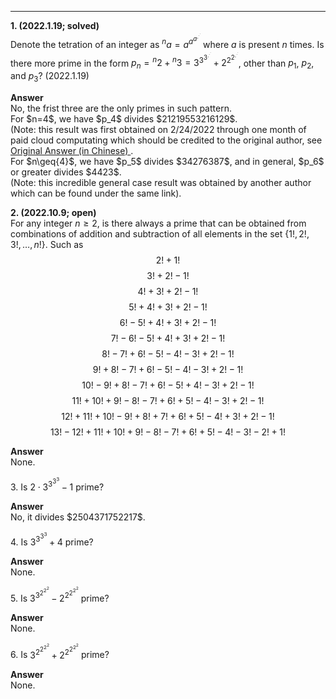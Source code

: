 ***
**1. (2022.1.19; solved)**
<br/>
Denote the tetration of an integer as ${^{n}a}=a^{a^{a^{.^{.^{.}}}}}$ where $a$ is present $n$ times. Is there more prime in the form $p_n={^{n}2}+{^{n}3}=3^{3^{3^{.^{.^{.}}}}}+2^{2^{2^{.^{.^{.}}}}}$, other than $p_1$, $p_2$, and $p_3$? (2022.1.19)
<p/>
<strong> Answer </strong>
<br/>
No, the frist three are the only primes in such pattern.
<br/>
For $n=4$, we have $p_4$ divides $21219553216129$. 
<br/>
(Note: this result was first obtained on 2/24/2022 through one month of paid cloud computating which should be credited to the original author, see 
<a href="https://www.zhihu.com/question/512482114/answer/2319816820?utm_id=0"> Original Answer (in Chinese) </a>.
<br/>
For $n\geq{4}$, we have $p_5$ divides $34276387$, and in general, $p_6$ or greater divides $4423$.
<br/>
(Note: this incredible general case result was obtained by another author which can be found under the same link).

**2. (2022.10.9; open)** 
<br/>
For any integer $n\geq2$, is there always a prime that can be obtained from combinations of addition and subtraction of all elements in the set $\lbrace{1!, 2!, 3!, …, n!}\rbrace$.
Such as
$$2!+1!$$
$$3!+2!-1!$$
$$4!+3!+2!-1!$$
$$5!+4!+3!+2!-1!$$
$$6!-5!+4!+3!+2!-1!$$
$$7!-6!-5!+4!+3!+2!-1!$$
$$8!-7!+6!-5!-4!-3!+2!-1!$$
$$9!+8!-7!+6!-5!-4!-3!+2!-1!$$
$$10!-9!+8!-7!+6!-5!+4!-3!+2!-1!$$
$$11!+10!+9!-8!-7!+6!+5!-4!-3!+2!-1!$$ 
$$12!+11!+10!-9!+8!+7!+6!+5!-4!+3!+2!-1!$$ 
$${13!-12!+11!+10!+9!-8!-7!+6!+5!-4!-3!-2!+1!}$$
<p/>
<strong> Answer </strong>
<br/>
None.

$3.$ Is $2\cdot3^{3^{3^{3}}}-1$ prime?
<p/>
<strong> Answer </strong>
<br/>
No, it divides $2504371752217$.

$4.$ Is $3^{3^{3^{3}}}+4$ prime?
<p/>
<strong> Answer </strong>
<br/>
None.

$5.$ Is $3^{3^{2^{2^{2}}}}-2^{2^{2^{2^{2}}}}$ prime?
<p/>
<strong> Answer </strong>
<br/>
None.

$6.$ Is $3^{2^{2^{2^{2}}}}+2^{2^{2^{2^{2}}}}$ prime?
<p/>
<strong> Answer </strong>
<br/>
None.



<p/>
<html lang="en">
<head>
<meta http-equiv="content-type" content="text/html; charset=utf-8">
<script type="text/javascript" charset="utf-8" src="
https://cdn.mathjax.org/mathjax/latest/MathJax.js?config=TeX-AMS-MML_HTMLorMML,
https://vincenttam.github.io/javascripts/MathJaxLocal.js"></script>
</head>
